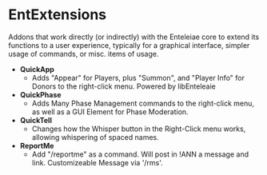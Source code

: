 # EntExtensions
Addons that work directly (or indirectly) with the Enteleiae core to extend its functions to a user experience, typically for a graphical interface, simpler usage of commands, or misc. items of usage.

* __QuickApp__
  * Adds "Appear" for Players, plus "Summon", and "Player Info" for Donors to the right-click menu. Powered by libEnteleaie
* __QuickPhase__
  * Adds Many Phase Management commands to the right-click menu, as well as a GUI Element for Phase Moderation.
* __QuickTell__
  * Changes how the Whisper button in the Right-Click menu works, allowing whispering of spaced names.
* __ReportMe__
  * Add "/reportme" as a command. Will post in !ANN a message and link. Customizeable Message via '/rms'.
